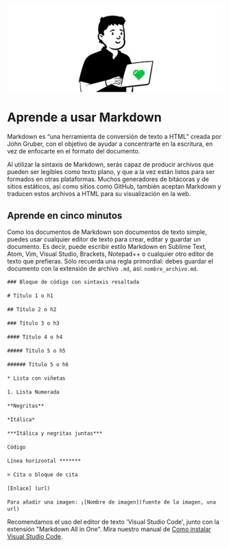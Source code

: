 ![Aprende a usar Markdown](./img/guia-markdown.png)

# Aprende a usar Markdown

Markdown es “una herramienta de conversión de texto a HTML” creada por John Gruber, con el objetivo de ayudar a concentrarte en la escritura, en vez de enfocarte en el formato del documento.

Al utilizar la sintaxis de Markdown, serás capaz de producir archivos que pueden ser legibles como texto plano, y que a la vez están listos para ser formados en otras plataformas. Muchos generadores de bitácoras y de sitios estáticos, así como sitios como GitHub, también aceptan Markdown y traducen estos archivos a HTML para su visualización en la web. 

## Aprende en cinco minutos

Como los documentos de Markdown son documentos de texto simple, puedes usar cualquier editor de texto para crear, editar y guardar un documento. Es decir, puede escribir estilo Markdown en Sublime Text, Atom, Vim, Visual Studio, Brackets, Notepad++ o cualquier otro editor de texto que prefieras. Sólo recuerda una regla primordial: debes guardar el documento con la extensión de archivo `.md`, así: `nombre_archivo.md`.

    ### Bloque de código con sintaxis resaltada

    # Título 1 o h1
    
    ## Título 2 o h2
    
    ### Título 3 o h3
    
    #### Título 4 o h4
    
    ##### Título 5 o h5
    
    ###### Título 5 o h6
    
    * Lista con viñetas
    
    1. Lista Numerada
    
    **Negritas**
    
    *Itálica*
    
    ***Itálica y negritas juntas***
    
    Código
    
    Línea horizontal *******
    
    > Cita o bloque de cita
    
    [Enlace] (url)

    Para añadir una imagen: ¡[Nombre de imagen](fuente de la imagen, una url)


Recomendamos el uso del editor de texto 'Visual Studio Code', junto con la extensión "Markdown All in One". Mira nuestro manual de [Como instalar Visual Studio Code](../vs_code-instructions/es.md).
